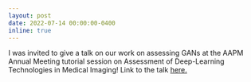 ```yaml
---
layout: post
date: 2022-07-14 00:00:00-0400
inline: true
---
```


I was invited to give a talk on our work on assessing GANs at the AAPM Annual Meeting tutorial session on Assessment of Deep-Learning Technologies in Medical Imaging! Link to the talk [here.](https://aapm2022.pathable.co/meetings/virtual/zCECeyxwGwcbG9DFb)
